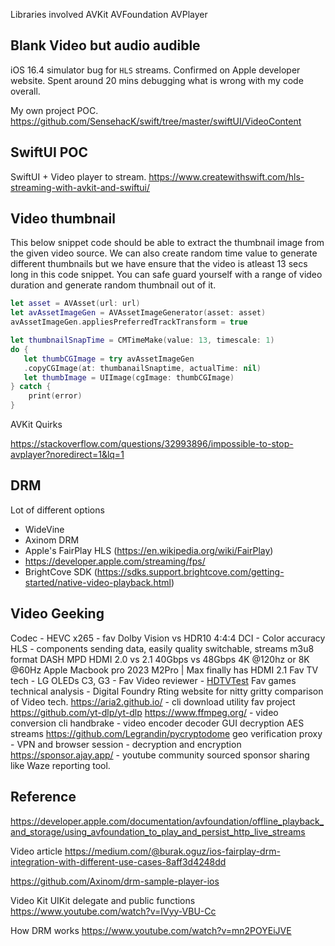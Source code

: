 


Libraries involved
AVKit
AVFoundation
AVPlayer


## Blank Video but audio audible

iOS 16.4 simulator bug for `HLS` streams. Confirmed on Apple developer website. Spent around 20 mins debugging what is wrong with my code overall.

My own project POC.
https://github.com/SensehacK/swift/tree/master/swiftUI/VideoContent


## SwiftUI POC

SwiftUI + Video player to stream.
https://www.createwithswift.com/hls-streaming-with-avkit-and-swiftui/

## Video thumbnail

This below snippet code should be able to extract the thumbnail image from the given video source. We can also create random time value to generate different thumbnails but we have ensure that the video is atleast 13 secs long in this code snippet. You can safe guard yourself with a range of video duration and generate random thumbnail out of it. 

```swift
let asset = AVAsset(url: url)
let avAssetImageGen = AVAssetImageGenerator(asset: asset)
avAssetImageGen.appliesPreferredTrackTransform = true

let thumbnailSnapTime = CMTimeMake(value: 13, timescale: 1)
do { 
   let thumbCGImage = try avAssetImageGen
   .copyCGImage(at: thumbanailSnaptime, actualTime: nil)
   let thumbImage = UIImage(cgImage: thumbCGImage)
} catch {
	print(error)
}
```


AVKit Quirks

https://stackoverflow.com/questions/32993896/impossible-to-stop-avplayer?noredirect=1&lq=1

## DRM

Lot of different options

- WideVine
- Axinom DRM
- Apple's FairPlay HLS (https://en.wikipedia.org/wiki/FairPlay)
- https://developer.apple.com/streaming/fps/
- BrightCove SDK (https://sdks.support.brightcove.com/getting-started/native-video-playback.html)

## Video Geeking

Codec - HEVC x265 - fav
Dolby Vision vs HDR10
4:4:4 DCI - Color accuracy
HLS - components sending data, easily quality switchable, streams m3u8 format
DASH MPD
HDMI 2.0 vs 2.1 
40Gbps vs 48Gbps
4K @120hz or 8K @60Hz
Apple Macbook pro 2023 M2Pro | Max finally has HDMI 2.1
Fav TV tech - LG OLEDs C3, G3 - 
Fav Video reviewer - [HDTVTest](https://www.youtube.com/@hdtvtest)
Fav games technical analysis - Digital Foundry
Rting website for nitty gritty comparison of Video tech.
https://aria2.github.io/ - cli download utility
fav project https://github.com/yt-dlp/yt-dlp
https://www.ffmpeg.org/ - video conversion cli
handbrake - video encoder decoder GUI
decryption AES streams https://github.com/Legrandin/pycryptodome
geo verification proxy - VPN and browser session - decryption and encryption
https://sponsor.ajay.app/ - youtube community sourced sponsor sharing like Waze reporting tool.



## Reference

https://developer.apple.com/documentation/avfoundation/offline_playback_and_storage/using_avfoundation_to_play_and_persist_http_live_streams


Video article 
https://medium.com/@burak.oguz/ios-fairplay-drm-integration-with-different-use-cases-8aff3d4248dd

https://github.com/Axinom/drm-sample-player-ios

Video Kit UIKit delegate and public functions
https://www.youtube.com/watch?v=IVyy-VBU-Cc

How DRM works
https://www.youtube.com/watch?v=mn2POYEiJVE

